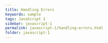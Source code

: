 ```yaml
---
title: Handling Errors
keywords: sample
tags: JavaScript 1
sidebar: javascript-1
permalink: javascript-1/handling-errors.html
folder: javascript-1
---
```

